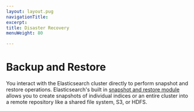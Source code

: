 ```yaml
---
layout: layout.pug
navigationTitle: 
excerpt:
title: Disaster Recovery
menuWeight: 80

---
```


# Backup and Restore

You interact with the Elasticsearch cluster directly to perform snapshot and restore operations. Elasticsearch's built in [snapshot and restore module](https://www.elastic.co/guide/en/elasticsearch/reference/current/modules-snapshots.html) allows you to create snapshots of individual indices or an entire cluster into a remote repository like a shared file system, S3, or HDFS.    
